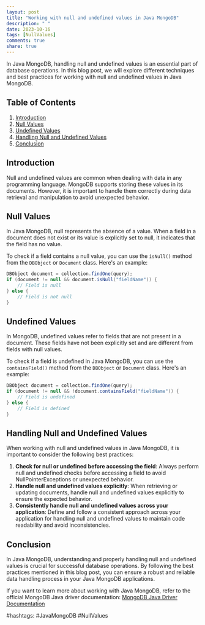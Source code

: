 ```yaml
---
layout: post
title: "Working with null and undefined values in Java MongoDB"
description: " "
date: 2023-10-16
tags: [NullValues]
comments: true
share: true
---
```


In Java MongoDB, handling null and undefined values is an essential part of database operations. In this blog post, we will explore different techniques and best practices for working with null and undefined values in Java MongoDB.

## Table of Contents
1. [Introduction](#introduction)
2. [Null Values](#null-values)
3. [Undefined Values](#undefined-values)
4. [Handling Null and Undefined Values](#handling-null-and-undefined-values)
5. [Conclusion](#conclusion)

## Introduction
Null and undefined values are common when dealing with data in any programming language. MongoDB supports storing these values in its documents. However, it is important to handle them correctly during data retrieval and manipulation to avoid unexpected behavior.

## Null Values
In Java MongoDB, null represents the absence of a value. When a field in a document does not exist or its value is explicitly set to null, it indicates that the field has no value.

To check if a field contains a null value, you can use the `isNull()` method from the `DBObject` or `Document` class. Here's an example:

```java
DBObject document = collection.findOne(query);
if (document != null && document.isNull("fieldName")) {
    // Field is null
} else {
    // Field is not null
}
```

## Undefined Values
In MongoDB, undefined values refer to fields that are not present in a document. These fields have not been explicitly set and are different from fields with null values.

To check if a field is undefined in Java MongoDB, you can use the `containsField()` method from the `DBObject` or `Document` class. Here's an example:

```java
DBObject document = collection.findOne(query);
if (document != null && !document.containsField("fieldName")) {
    // Field is undefined
} else {
    // Field is defined
}
```

## Handling Null and Undefined Values
When working with null and undefined values in Java MongoDB, it is important to consider the following best practices:

1. **Check for null or undefined before accessing the field**: Always perform null and undefined checks before accessing a field to avoid NullPointerExceptions or unexpected behavior.
2. **Handle null and undefined values explicitly**: When retrieving or updating documents, handle null and undefined values explicitly to ensure the expected behavior.
3. **Consistently handle null and undefined values across your application**: Define and follow a consistent approach across your application for handling null and undefined values to maintain code readability and avoid inconsistencies.

## Conclusion
In Java MongoDB, understanding and properly handling null and undefined values is crucial for successful database operations. By following the best practices mentioned in this blog post, you can ensure a robust and reliable data handling process in your Java MongoDB applications.

If you want to learn more about working with Java MongoDB, refer to the official MongoDB Java driver documentation: [MongoDB Java Driver Documentation](https://docs.mongodb.com/drivers/java/)

#hashtags: #JavaMongoDB #NullValues